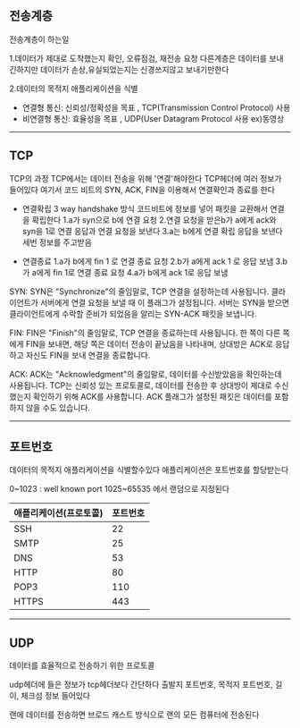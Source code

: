 
## 전송계층
전송계층이 하는일

1.데이터가 제대로 도착했는지 확인, 오류점검, 재전송 요청
다른계층은 데이터를 보내긴하지만 데이터가 손상,유실되었는지는 신경쓰지않고 보내기만한다

2.데이터의 목적지 애플리케이션을 식별

- 연결형 통신: 신뢰성/정확성을 목표 , TCP(Transmission Control Protocol) 사용
- 비연결형 통신: 효율성을 목표 , UDP(User Datagram Protocol 사용 ex)동영상


---

## TCP
TCP의 과정
TCP에서는 데이터 전송을 위해 '연결'해야한다
TCP헤더에 여러 정보가 들어있다
여기서 코드 비트의 SYN, ACK, FIN을 이용해서 연결확인과 종료를 한다

- 연결확립
3 way handshake 방식
코드비트에 정보를 넣어 패킷을 교환해서 연결을 확립한다
1.a가 syn으로 b에 연결 요청
2.연결 요청을 받은b가 a에게 ack와 syn을 1로 연결 응답과 연결 요청을 보낸다
3.a는 b에게 연결 확립 응답을 보낸다
세번 정보를 주고받음

- 연결종료
1.a가 b에게 fin 1 로 연결 종료 요청
2.b가 a에게 ack 1 로 응답 보냄
3.b가 a에게 fin 1로 연결 종료 요청
4.a가 b에게 ack 1로 응답 보냄

SYN: SYN은 "Synchronize"의 줄임말로, TCP 연결을 설정하는데 사용됩니다. 클라이언트가 서버에게 연결 요청을 보낼 때 이 플래그가 설정됩니다. 서버는 SYN을 받으면 클라이언트에게 수락할 준비가 되었음을 알리는 SYN-ACK 패킷을 보냅니다.

FIN: FIN은 "Finish"의 줄임말로, TCP 연결을 종료하는데 사용됩니다. 한 쪽이 다른 쪽에게 FIN을 보내면, 해당 쪽은 데이터 전송이 끝났음을 나타내며, 상대방은 ACK로 응답하고 자신도 FIN을 보내 연결을 종료합니다.

ACK: ACK는 "Acknowledgment"의 줄임말로, 데이터를 수신받았음을 확인하는데 사용됩니다. TCP는 신뢰성 있는 프로토콜로, 데이터를 전송한 후 상대방이 제대로 수신했는지 확인하기 위해 ACK를 사용합니다. ACK 플래그가 설정된 패킷은 데이터를 포함하지 않을 수도 있습니다.

---

## 포트번호

데이터의 목적지 애플리케이션을 식별할수있다
애플리케이션은 포트번호를 할당받는다

0\~1023 : well known port
1025\~65535 에서 랜덤으로 지정된다

|애플리케이션(프로토콜)|포트번호|
|---|---|
|SSH|22|
|SMTP|25|
|DNS|53|
|HTTP|80|
|POP3|110|
|HTTPS|443|


---

## UDP
데이터를 효율적으로 전송하기 위한 프로토콜

udp헤더에 들은 정보가 tcp헤더보다 간단하다
출발지 포트번호, 목적지 포트번호, 길이, 체크섬 정보 들어있다

랜에 데이터를 전송하면 브로드 캐스트 방식으로 랜의 모든 컴퓨터에 전송된다

